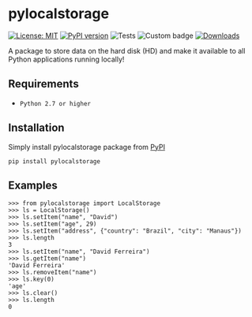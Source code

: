 # pylocalstorage

[![License: MIT](https://img.shields.io/badge/License-MIT-yellow.svg)](https://github.com/ferreirad08/pylocalstorage/blob/main/LICENSE)
[![PyPI version](https://badge.fury.io/py/pylocalstorage.svg)](https://badge.fury.io/py/pylocalstorage)
![Tests](https://github.com/ferreirad08/pylocalstorage/actions/workflows/tests.yml/badge.svg)
![Custom badge](https://img.shields.io/endpoint?url=https%3A%2F%2Fjsonblob.com%2Fapi%2FjsonBlob%2F1002315458195767296)
[![Downloads](https://pepy.tech/badge/pylocalstorage/month)](https://pepy.tech/project/pylocalstorage)

A package to store data on the hard disk (HD) and make it available to all Python applications running locally!

## Requirements
* `Python 2.7 or higher`

## Installation

Simply install pylocalstorage package from [PyPI](https://pypi.org/project/pylocalstorage/)

    pip install pylocalstorage

## Examples

    >>> from pylocalstorage import LocalStorage
    >>> ls = LocalStorage()
    >>> ls.setItem("name", "David")
    >>> ls.setItem("age", 29)
    >>> ls.setItem("address", {"country": "Brazil", "city": "Manaus"})
    >>> ls.length
    3
    >>> ls.setItem("name", "David Ferreira")
    >>> ls.getItem("name")
    'David Ferreira'
    >>> ls.removeItem("name")
    >>> ls.key(0)
    'age'
    >>> ls.clear()
    >>> ls.length
    0
